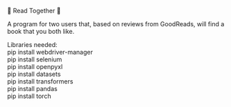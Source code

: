 📖 Read Together 📖

A program for two users that, based on reviews from GoodReads, will find a book that you both like.



Libraries needed:\
pip install webdriver-manager\
pip install selenium\
pip install openpyxl\
pip install datasets\
pip install transformers\
pip install pandas\
pip install torch
